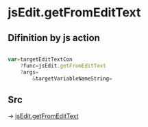 # jsEdit.getFromEditText

## Difinition by js action

```js.js

var=targetEditTextCon
	?func=jsEdit.getFromEditText
	?args=
		&targetVariableNameString=
```

## Src

-> [jsEdit.getFromEditText](https://github.com/puutaro/CommandClick/blob/master/app/src/main/java/com/puutaro/commandclick/fragment_lib/terminal_fragment/js_interface/edit/JsEdit.kt#L62)


